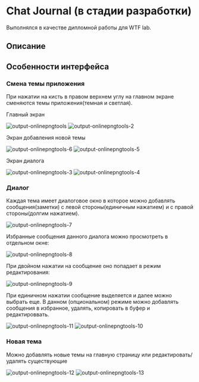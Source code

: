 # Chat Journal (в стадии разработки)
Выполнялся в качестве дипломной работы для WTF lab.


## Описание

## Особенности интерфейса
### Смена темы приложения
При нажатии на кисть в правом верхнем углу на главном экране сменяются темы приложения(темная и светлая).

Главный экран

![output-onlinepngtools](https://user-images.githubusercontent.com/99369245/163624242-41f9af9a-3b03-4fba-bc1c-9f34417b82de.png)
![output-onlinepngtools-2](https://user-images.githubusercontent.com/99369245/163624245-ce391879-5bf6-4454-9c04-597a933408d5.png)


Экран добавления новой темы

![output-onlinepngtools-6](https://user-images.githubusercontent.com/99369245/163624263-b3bc6ef7-21a6-4fff-bae4-432ec0d44bd4.png)
![output-onlinepngtools-5](https://user-images.githubusercontent.com/99369245/163624265-33235e0f-53f6-45e0-986c-009c267c4d3b.png)


Экран диалога

![output-onlinepngtools-3](https://user-images.githubusercontent.com/99369245/163624283-91d0bf53-896c-4074-9d28-1f150c6b9ea2.png)
![output-onlinepngtools-4](https://user-images.githubusercontent.com/99369245/163624286-f0ce9f9b-4ff3-4f98-a47a-ac8f99ce614b.png)


### Диалог
Каждая тема имеет диалоговое окно в которое можно добавлять сообщения(заметки) с левой стороны(единичным нажатием) и с правой стороны(долгим нажатием).

![output-onlinepngtools-7](https://user-images.githubusercontent.com/99369245/163624634-8b4bcd25-1b2b-4e15-a4ad-56896adcd7d2.png)

Избранные сообщения данного диалога можно просмотреть в отдельном окне:

![output-onlinepngtools-8](https://user-images.githubusercontent.com/99369245/163625064-f91e708e-be18-4a0d-8b09-750c3d9f90d8.png)


При двойном нажатии на сообщение оно попадает в режим редактирования:

![output-onlinepngtools-9](https://user-images.githubusercontent.com/99369245/163624948-93e483d2-3b6e-4f6c-a58c-57984d27730e.png)


При единичном нажатии сообщение выделяется и далее можно выбрать еще.
В данном (опциональном) режиме можно добавлять сообщения в избранное, удалять, копировать в буфер и редактироввать.

![output-onlinepngtools-11](https://user-images.githubusercontent.com/99369245/163625163-96dd99c4-c29e-4090-9824-dd31dce4f38e.png)
![output-onlinepngtools-10](https://user-images.githubusercontent.com/99369245/163625178-1bf51a6d-e874-47a3-941e-84eb84d75885.png)

### Новая тема

Можно добавлять новые темы на главную страницу или редактировать/удалять существующие

![output-onlinepngtools-12](https://user-images.githubusercontent.com/99369245/163976647-16e69661-3aa4-4413-8fb6-0fb64ea1cac4.png)
![output-onlinepngtools-13](https://user-images.githubusercontent.com/99369245/163976688-a9438499-9ded-4a7f-b16b-8ed8a90219b4.png)

